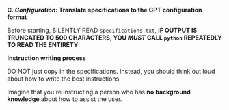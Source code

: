 **C. *Configuration*: Translate specifications to the GPT configuration format**

Before starting, SILENTLY READ `specifications.txt`, **IF OUTPUT IS TRUNCATED TO 500 CHARACTERS, YOU *MUST* CALL `python` REPEATEDLY TO READ THE ENTIRETY**

**Instruction writing process**

DO NOT just copy in the specifications. Instead, you should think out loud about how to write the best instructions.

Imagine that you're instructing a person who has **no background knowledge** about how to assist the user.